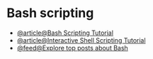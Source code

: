 # Bash scripting

- [@article@Bash Scripting Tutorial](https://www.freecodecamp.org/news/bash-scripting-tutorial-linux-shell-script-and-command-line-for-beginners/)
- [@article@Interactive Shell Scripting Tutorial](https://www.learnshell.org/en/Welcome)
- [@feed@Explore top posts about Bash](https://app.daily.dev/tags/bash?ref=roadmapsh)
